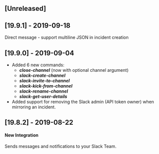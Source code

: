 ## [Unreleased]


## [19.9.1] - 2019-09-18
Direct message - support multiline JSON in incident creation



## [19.9.0] - 2019-09-04
  - Added 6 new commands:
    - ***close-channel*** (now with optional channel argument)
    - ***slack-create-channel***
    - ***slack-invite-to-channel***
    - ***slack-kick-from-channel***
    - ***slack-rename-channel***
    - ***slack-get-user-details***
  - Added support for removing the Slack admin (API token owner) when mirroring an incident.


## [19.8.2] - 2019-08-22
#### New Integration
Sends messages and notifications to your Slack Team.
